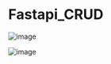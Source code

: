 # Fastapi_CRUD
![image](https://user-images.githubusercontent.com/95700607/220600770-940767c9-6643-4529-ae1f-679aefb45002.png)


![image](https://user-images.githubusercontent.com/95700607/220600971-465d509c-1691-4f9f-8e2a-38d7755a76b4.png)

